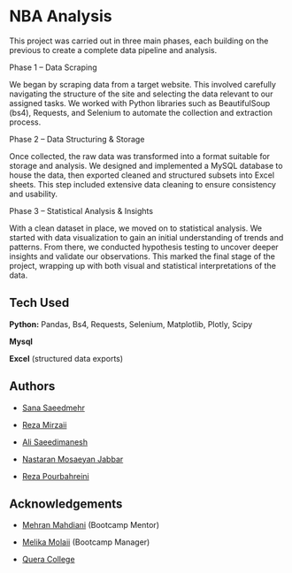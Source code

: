 
# NBA Analysis


This project was carried out in three main phases, each building on the previous to create a complete data pipeline and analysis.

Phase 1 – Data Scraping

We began by scraping data from a target website. This involved carefully navigating the structure of the site and selecting the data relevant to our assigned tasks. We worked with Python libraries such as BeautifulSoup (bs4), Requests, and Selenium to automate the collection and extraction process.

Phase 2 – Data Structuring & Storage

Once collected, the raw data was transformed into a format suitable for storage and analysis. We designed and implemented a MySQL database to house the data, then exported cleaned and structured subsets into Excel sheets. This step included extensive data cleaning to ensure consistency and usability.

Phase 3 – Statistical Analysis & Insights

With a clean dataset in place, we moved on to statistical analysis. We started with data visualization to gain an initial understanding of trends and patterns. From there, we conducted hypothesis testing to uncover deeper insights and validate our observations. This marked the final stage of the project, wrapping up with both visual and statistical interpretations of the data.
## Tech Used

**Python:** Pandas, Bs4, Requests, Selenium, Matplotlib, Plotly, Scipy

**Mysql** 

**Excel** (structured data exports) 


## Authors

- [Sana Saeedmehr](https://github.com/sanasaeedmehr)

- [Reza Mirzaii](https://github.com/rezamirzaii)

- [Ali Saeedimanesh](https://github.com/alismm)

- [Nastaran Mosaeyan Jabbar](https://github.com/Fentanyl2006)

- [Reza Pourbahreini](https://github.com/rz-pb)
## Acknowledgements

 - [Mehran Mahdiani]() (Bootcamp Mentor)

 - [Melika Molaii]() (Bootcamp Manager)

 - [Quera College](https://Quera.org)